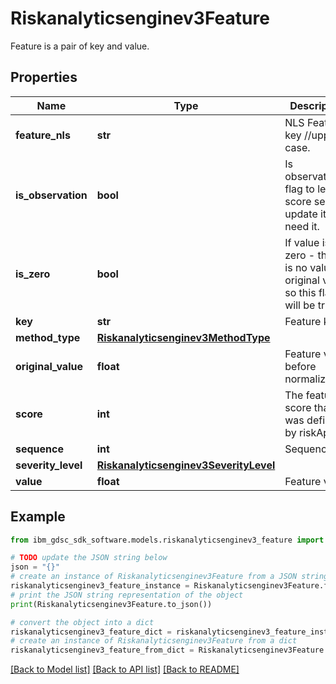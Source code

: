 # Riskanalyticsenginev3Feature

Feature is a pair of key and value.

## Properties

Name | Type | Description | Notes
------------ | ------------- | ------------- | -------------
**feature_nls** | **str** | NLS Feature key //upper case. | [optional] 
**is_observation** | **bool** | Is observation flag to let the score service update it if need it. | [optional] 
**is_zero** | **bool** | If value is zero - there is no value or original value so this flag will be true. | [optional] 
**key** | **str** | Feature key. | [optional] 
**method_type** | [**Riskanalyticsenginev3MethodType**](Riskanalyticsenginev3MethodType.md) |  | [optional] 
**original_value** | **float** | Feature value before normalization. | [optional] 
**score** | **int** | The feature score that was defined by riskApp. | [optional] 
**sequence** | **int** | Sequence. | [optional] 
**severity_level** | [**Riskanalyticsenginev3SeverityLevel**](Riskanalyticsenginev3SeverityLevel.md) |  | [optional] 
**value** | **float** | Feature value. | [optional] 

## Example

```python
from ibm_gdsc_sdk_software.models.riskanalyticsenginev3_feature import Riskanalyticsenginev3Feature

# TODO update the JSON string below
json = "{}"
# create an instance of Riskanalyticsenginev3Feature from a JSON string
riskanalyticsenginev3_feature_instance = Riskanalyticsenginev3Feature.from_json(json)
# print the JSON string representation of the object
print(Riskanalyticsenginev3Feature.to_json())

# convert the object into a dict
riskanalyticsenginev3_feature_dict = riskanalyticsenginev3_feature_instance.to_dict()
# create an instance of Riskanalyticsenginev3Feature from a dict
riskanalyticsenginev3_feature_from_dict = Riskanalyticsenginev3Feature.from_dict(riskanalyticsenginev3_feature_dict)
```
[[Back to Model list]](../README.md#documentation-for-models) [[Back to API list]](../README.md#documentation-for-api-endpoints) [[Back to README]](../README.md)


